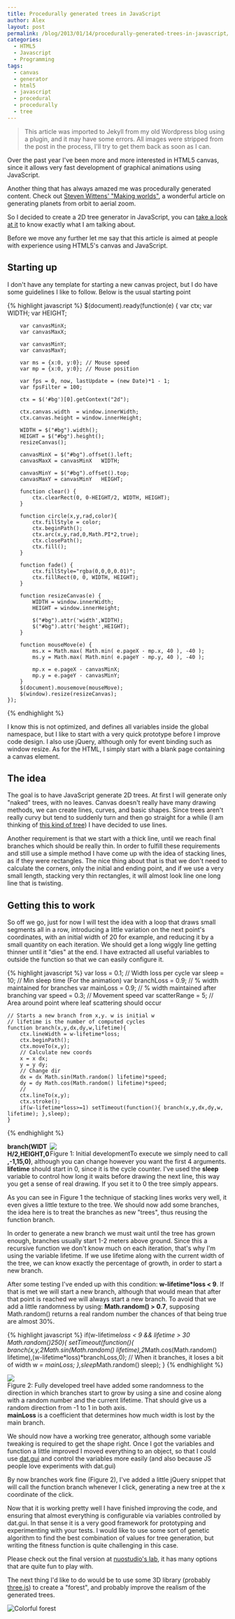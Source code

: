 ```yaml
---
title: Procedurally generated trees in JavaScript
author: Alex
layout: post
permalink: /blog/2013/01/14/procedurally-generated-trees-in-javascript/
categories:
  - HTML5
  - Javascript
  - Programming
tags:
  - canvas
  - generator
  - html5
  - javascript
  - procedural
  - procedurally
  - tree
--- 
```


> This article was imported to Jekyll from my old Wordpress blog using a plugin, and it may have some errors.
> All images were stripped from the post in the process, I'll try to get them back as soon as I can.

Over the past year I\'ve been more and more interested in HTML5 canvas, since it allows very fast development of graphical animations using JavaScript.

Another thing that has always amazed me was procedurally generated content. Check out [Steven Wittens\' \"Making worlds\"][1], a wonderful article on generating planets from orbit to aerial zoom.

[1]: http://acko.net/blog/making-worlds-introduction/

So I decided to create a 2D tree generator in JavaScript, you can [take a look at it][2] to know exactly what I am talking about.

[2]: http://lab.nuostudio.com/treegenerator "Tree generator"

Before we move any further let me say that this article is aimed at people with experience using HTML5\'s canvas and JavaScript.

## Starting up

I don\'t have any template for starting a new canvas project, but I do have some guidelines I like to follow. Below is the usual starting point


{% highlight javascript %}
    $(document).ready(function(e) {
    	var ctx;
    	var WIDTH;
    	var HEIGHT;
    	
    	var canvasMinX;
    	var canvasMaxX;
    	
    	var canvasMinY;
    	var canvasMaxY;
    	
    	var ms = {x:0, y:0}; // Mouse speed
    	var mp = {x:0, y:0}; // Mouse position
    	
    	var fps = 0, now, lastUpdate = (new Date)*1 - 1;
    	var fpsFilter = 100;
    	
    	ctx = $('#bg')[0].getContext("2d");
    
    	ctx.canvas.width  = window.innerWidth;
      	ctx.canvas.height = window.innerHeight;
    	
    	WIDTH = $("#bg").width();
      	HEIGHT = $("#bg").height();
    	resizeCanvas();
    	
    	canvasMinX = $("#bg").offset().left;
      	canvasMaxX = canvasMinX   WIDTH;
    	
    	canvasMinY = $("#bg").offset().top;
      	canvasMaxY = canvasMinY   HEIGHT;
    
    	function clear() {
    		ctx.clearRect(0, 0-HEIGHT/2, WIDTH, HEIGHT);
    	}
    	
    	function circle(x,y,rad,color){
    		ctx.fillStyle = color;
    		ctx.beginPath();
    		ctx.arc(x,y,rad,0,Math.PI*2,true);
    		ctx.closePath();
    		ctx.fill();
    	}
    	
    	function fade() {
    		ctx.fillStyle="rgba(0,0,0,0.01)";
    		ctx.fillRect(0, 0, WIDTH, HEIGHT);
    	}
    	
    	function resizeCanvas(e) {
    		WIDTH = window.innerWidth;
    		HEIGHT = window.innerHeight;
    		
    		$("#bg").attr('width',WIDTH);
    		$("#bg").attr('height',HEIGHT);
    	}
    	
    	function mouseMove(e) {
    		ms.x = Math.max( Math.min( e.pageX - mp.x, 40 ), -40 );
    		ms.y = Math.max( Math.min( e.pageY - mp.y, 40 ), -40 );
    		
    		mp.x = e.pageX - canvasMinX;
    		mp.y = e.pageY - canvasMinY;
    	}
    	$(document).mousemove(mouseMove);
    	$(window).resize(resizeCanvas);
    });
{% endhighlight %}

I know this is not optimized, and defines all variables inside the global namespace, but I like to start with a very quick prototype before I improve code design. I also use jQuery, although only for event binding such as window resize. As for the HTML, I simply start with a blank page containing a canvas element.

## The idea

The goal is to have JavaScript generate 2D trees. At first I will generate only \"naked\" trees, with no leaves. Canvas doesn\'t really have many drawing methods, we can create lines, curves, and basic shapes. Since trees aren\'t really curvy but tend to suddenly turn and then go straight for a while (I am thinking of [this kind of tree][3]) I have decided to use lines.

[3]: http://fanart.tv/fanart/music/ff6e677f-91dd-4986-a174-8db0474b1799/albumcover/in-between-dreams-4e5163ef8782f.jpg

Another requirement is that we start with a thick line, until we reach final branches which should be really thin. In order to fulfill these requirements and still use a simple method I have come up with the idea of stacking lines, as if they were rectangles. The nice thing about that is that we don\'t need to calculate the corners, only the initial and ending point, and if we use a very small length, stacking very thin rectangles, it will almost look line one long line that is twisting.

## Getting this to work

So off we go, just for now I will test the idea with a loop that draws small segments all in a row, introducing a little variation on the next point\'s coordinates, with an initial width of 20 for example, and reducing it by a small quantity on each iteration. We should get a long wiggly line getting thinner until it \"dies\" at the end. I have extracted all useful variables to outside the function so that we can easily configure it.

{% highlight javascript %}
    var loss = 0.1;		// Width loss per cycle
	var sleep = 10;		// Min sleep time (For the animation)
	var branchLoss = 0.9;	// % width maintained for branches
	var mainLoss = 0.9;	// % width maintained after branching
	var speed = 0.3;	// Movement speed
	var scatterRange = 5;	// Area around point where leaf scattering should occur
	
	// Starts a new branch from x,y. w is initial w
	// lifetime is the number of computed cycles
	function branch(x,y,dx,dy,w,lifetime){
		ctx.lineWidth = w-lifetime*loss;
		ctx.beginPath();
		ctx.moveTo(x,y);
		// Calculate new coords
		x = x dx;
		y = y dy;
		// Change dir
		dx = dx Math.sin(Math.random() lifetime)*speed;
		dy = dy Math.cos(Math.random() lifetime)*speed;
		//
		ctx.lineTo(x,y);
		ctx.stroke();
		if(w-lifetime*loss>=1) setTimeout(function(){ branch(x,y,dx,dy,w,  lifetime); },sleep);
	}
{% endhighlight %}

<div style="float:right">
<img src="http://i1.wp.com/urbanoalvarez.es/blog/wp-content/uploads/2013/01/tree1.png?resize=216%2C311" /><br />
Figure 1: Initial developmentTo execute we simply need to call
</div> 

**branch(WIDTH/2,HEIGHT,0,-1,15,0)**, although you can change however you want the first 4 arguments. **lifetime** should start in 0, since it is the cycle counter. I\'ve used the **sleep** variable to control how long it waits before drawing the next line, this way you get a sense of real drawing. If you set it to 0 the tree simply appears.

As you can see in Figure 1 the technique of stacking lines works very well, it even gives a little texture to the tree. We should now add some branches, the idea here is to treat the branches as new \"trees\", thus reusing the function branch.

In order to generate a new branch we must wait until the tree has grown enough, branches usually start 1-2 meters above ground. Since this a recursive function we don\'t know much on each iteration, that\'s why I\'m using the variable lifetime. If we use lifetime along with the current width of the tree, we can know exactly the percentage of growth, in order to start a new branch.

After some testing I\'ve ended up with this condition: **w-lifetime\*loss < 9**. If that is met we will start a new branch, although that would mean that after that point is reached we will always start a new branch. To avoid that we add a little randomness by using: **Math.random() > 0.7**, supposing Math.random() returns a real random number the chances of that being true are almost 30%.


{% highlight javascript %}
    if(w-lifetime*loss < 9 &#038;&#038; lifetime > 30 Math.random()*250){
    	setTimeout(function(){
    		branch(x,y,2*Math.sin(Math.random() lifetime),2*Math.cos(Math.random() lifetime),(w-lifetime*loss)*branchLoss,0);
    		// When it branches, it loses a bit of width
    		w *= mainLoss;
    	},sleep*Math.random() sleep);
    }
{% endhighlight %}

<div style="float:right" class="caption">
	<img src="http://i1.wp.com/urbanoalvarez.es/blog/wp-content/uploads/2013/01/tree2.png?resize=250%2C379" /><br />
	Figure 2: Fully developed treeI have added some randomness to the direction in which branches start to grow by using a sine and cosine along with a random number and the current lifetime. That should give us a random direction from -1 to 1 in both axis. 
</div> 

**mainLoss** is a coefficient that determines how much width is lost by the main branch.

We should now have a working tree generator, although some variable tweaking is required to get the shape right. Once I got the variables and function a little improved I moved everything to an object, so that I could use [dat.gui][6] and control the variables more easily (and also because JS people love experiments with dat.gui)

[6]: http://code.google.com/p/dat-gui/

By now branches work fine (Figure 2), I\'ve added a little jQuery snippet that will call the function branch whenever I click, generating a new tree at the x coordinate of the click.

Now that it is working pretty well I have finished improving the code, and ensuring that almost everything is configurable via variables controlled by dat.gui. In that sense it is a very good framework for prototyping and experimenting with your tests. I would like to use some sort of genetic algorithm to find the best combination of values for tree generation, but writing the fitness function is quite challenging in this case.

Please check out the final version at [nuostudio\'s lab][7], it has many options that are quite fun to play with.

[7]: http://lab.nuostudio.com/treegenerator

The next thing I\'d like to do would be to use some 3D library (probably [three.js][8]) to create a \"forest\", and probably improve the realism of the generated trees.

[8]: http://mrdoob.github.com/three.js/

![Colorful forest](http://i2.wp.com/urbanoalvarez.es/blog/wp-content/uploads/2013/01/tree3.png "Colorful forest")